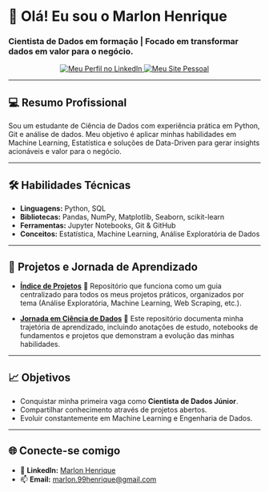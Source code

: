 # 👋 Olá! Eu sou o Marlon Henrique

### Cientista de Dados em formação | Focado em transformar dados em valor para o negócio.

<div align="center">
  <a href="https://www.linkedin.com/in/marlon-henrique-abdon-silva-8704a8217/">
    <img src="https://img.shields.io/badge/LinkedIn-0077B5?style=for-the-badge&logo=linkedin&logoColor=white" alt="Meu Perfil no LinkedIn" />
  </a>
  <a href="https://marlon99henrique.github.io/">
    <img src="https://img.shields.io/badge/Site%20Pessoal-00b4d8?style=for-the-badge&logo=About.me&logoColor=white" alt="Meu Site Pessoal" />
  </a>
</div>

---

## 💻 Resumo Profissional

Sou um estudante de Ciência de Dados com experiência prática em Python, Git e análise de dados. Meu objetivo é aplicar minhas habilidades em Machine Learning, Estatística e soluções de Data-Driven para gerar insights acionáveis e valor para o negócio.

---

## 🛠️ Habilidades Técnicas

- **Linguagens:** Python, SQL
- **Bibliotecas:** Pandas, NumPy, Matplotlib, Seaborn, scikit-learn
- **Ferramentas:** Jupyter Notebooks, Git & GitHub
- **Conceitos:** Estatística, Machine Learning, Análise Exploratória de Dados

---

## 📂 Projetos e Jornada de Aprendizado

- **[Índice de Projetos](https://github.com/Marlon99henrique/projetos-ciencia-dados)** 📘
  Repositório que funciona como um guia centralizado para todos os meus projetos práticos, organizados por tema (Análise Exploratória, Machine Learning, Web Scraping, etc.).

- **[Jornada em Ciência de Dados](https://github.com/Marlon99henrique/jornada-ciencia-dados)** 🚀
  Este repositório documenta minha trajetória de aprendizado, incluindo anotações de estudo, notebooks de fundamentos e projetos que demonstram a evolução das minhas habilidades.

---

## 📈 Objetivos

- Conquistar minha primeira vaga como **Cientista de Dados Júnior**.
- Compartilhar conhecimento através de projetos abertos.
- Evoluir constantemente em Machine Learning e Engenharia de Dados.

---

## 🌐 Conecte-se comigo

- 💼 **LinkedIn:** [Marlon Henrique](https://www.linkedin.com/in/marlon-henrique-abdon-silva-8704a8217/)
- 📫 **Email:** marlon.99henrique@gmail.com
